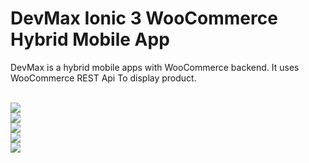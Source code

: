 <h1>DevMax Ionic 3 WooCommerce Hybrid Mobile App</h1>
<p>DevMax is a hybrid mobile apps with WooCommerce backend. It uses WooCommerce REST Api To display product.</p>
<br>
<img src="https://i.imgur.com/8iI8nS0.png">
<br>
<img src="https://i.imgur.com/PltQY6S.png">
<br>
<img src="https://i.imgur.com/jIOjGR7.png">
<br>
<img src="https://i.imgur.com/yaRtN74.png">
<br>
<img src="https://i.imgur.com/7WUhDB0.png">
<br>
